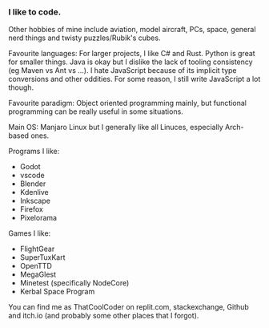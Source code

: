 ### I like to code.

Other hobbies of mine include aviation, model aircraft, PCs, space, general nerd things and twisty puzzles/Rubik's cubes.

Favourite languages:
For larger projects, I like C# and Rust. Python is great for smaller things. Java is okay but I dislike the lack of tooling consistency (eg Maven vs Ant vs ...). I hate JavaScript because of its implicit type conversions and other oddities. For some reason, I still write JavaScript a lot though.

Favourite paradigm:
Object oriented programming mainly, but functional programming can be really useful in some situations.

Main OS:
Manjaro Linux but I generally like all Linuces, especially Arch-based ones.

Programs I like:
- Godot
- vscode
- Blender
- Kdenlive
- Inkscape
- Firefox
- Pixelorama

Games I like:
- FlightGear
- SuperTuxKart
- OpenTTD
- MegaGlest
- Minetest (specifically NodeCore)
- Kerbal Space Program

You can find me as ThatCoolCoder on replit.com, stackexchange, Github and itch.io (and probably some other places that I forgot).
